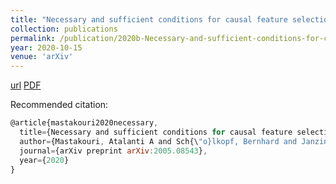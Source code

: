 ```yaml
---
title: "Necessary and sufficient conditions for causal feature selection in time series with latent common causes"
collection: publications
permalink: /publication/2020b-Necessary-and-sufficient-conditions-for-causal-feature-selection-in-time-series-with-latent-common-causes
year: 2020-10-15
venue: 'arXiv'
---
```

[url](https://arxiv.org/abs/2005.08543)
[PDF](https://arxiv.org/pdf/2005.08543.pdf)

Recommended citation:
```Javascript
@article{mastakouri2020necessary,
  title={Necessary and sufficient conditions for causal feature selection in time series with latent common causes},
  author={Mastakouri, Atalanti A and Sch{\"o}lkopf, Bernhard and Janzing, Dominik},
  journal={arXiv preprint arXiv:2005.08543},
  year={2020}
}


```
